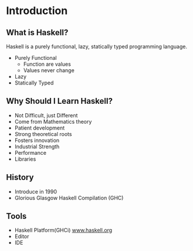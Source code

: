 # Introduction

## What is Haskell?
Haskell is a purely functional, lazy, statically typed programming language.

- Purely Functional
    - Function are values
    - Values never change
- Lazy
- Statically Typed

## Why Should I Learn Haskell?

- Not Difficult, just Different
- Come from Mathematics theory
- Patient development
- Strong theoretical roots
- Fosters innovation
- Industrial Strength
- Performance
- Libraries

## History

- Introduce in 1990
- Glorious Glasgow Haskell Compilation (GHC)

## Tools

- Haskell Platform(GHCi) www.haskell.org
- Editor
- IDE
